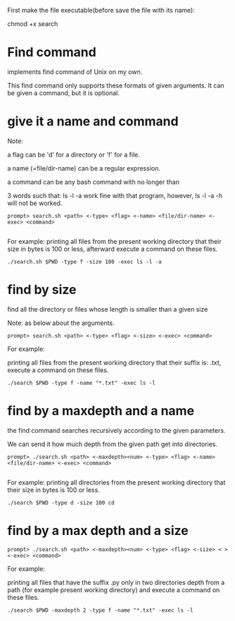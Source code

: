 First make the file executable(before save the file with its name): 

chmod +x search

# Find command

implements find command of Unix on my own.

This find command only supports these formats of given arguments.
It can be given a command, but it is optional.

# give it a name and command
 
Note:

a flag can be 'd' for a directory or 'f' for a file.

a name (=file/dir-name) can be a regular expression.

a command can be any bash command with no longer than 

3 words such that: ls -l -a work fine with that program, however, ls -l 
-a -h will not be worked. 

```
prompt> search.sh <path> <-type> <flag> <-name> <file/dir-name> <-exec> <command>
  
```
For example:
printing all files from the present working directory that their size in bytes is 100 or less, afterward execute a command on these files.

```
./search.sh $PWD -type f -size 100 -exec ls -l -a 
```
# find by size

find all the directory or files whose length is smaller than a given size

Note: as below about the arguments.

```
prompt> search.sh <path> <-type> <flag> <-size> <-exec> <command>
```
For example:


 printing all files from the present working directory that their suffix is: .txt,
    execute a command on these files.
    
```
./search $PWD -type f -name "*.txt" -exec ls -l
```
 
# find by a maxdepth and a name

the find command searches recursively according to the given parameters.

We can send it how much depth from the given path get into 
directories.

```
prompt> ./search.sh <path> <-maxdepth><num> <-type> <flag> <-name> <file/dir-name> <-exec> <command>
  
``` 

For example:
printing all directories from the present working directory that their size in bytes is 100 or less.


```
./search $PWD -type d -size 100 cd
```

# find by a max depth and a size 


```
prompt> ./search.sh <path> <-maxdepth><num> <-type> <flag> <-size> < > <-exec> <command>
```

For example:

 printing all files that have the suffix .py only in two directories depth from a path (for example present working directory) and execute a command on these files.

```
./search $PWD -maxdepth 2 -type f -name "*.txt" -exec ls -l
```
